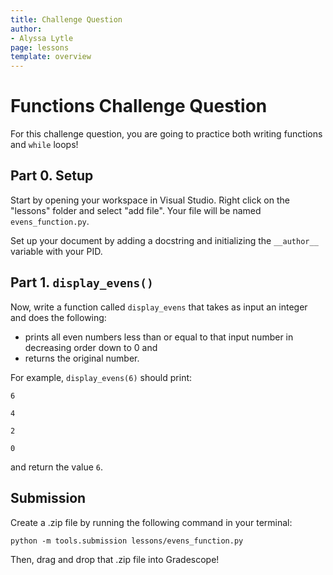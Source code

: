 ```yaml
---
title: Challenge Question 
author:
- Alyssa Lytle
page: lessons
template: overview
---
```


# Functions Challenge Question

For this challenge question, you are going to practice both writing functions and `while` loops!

## Part 0. Setup

Start by opening your workspace in Visual Studio. Right click on the "lessons" folder and select "add file". Your file will be named `evens_function.py`.

Set up your document by adding a docstring and initializing the `__author__` variable with your PID.

## Part 1. `display_evens()`

Now, write a function called `display_evens` that takes as input an integer and does the following:

- prints all even numbers less than or equal to that input number in decreasing order down to 0 and 
- returns the original number.

For example, `display_evens(6)` should print:

`6`

`4`

`2`

`0`

and return the value `6`.


## Submission

Create a .zip file by running the following command in your terminal:

```python -m tools.submission lessons/evens_function.py```

Then, drag and drop that .zip file into Gradescope!